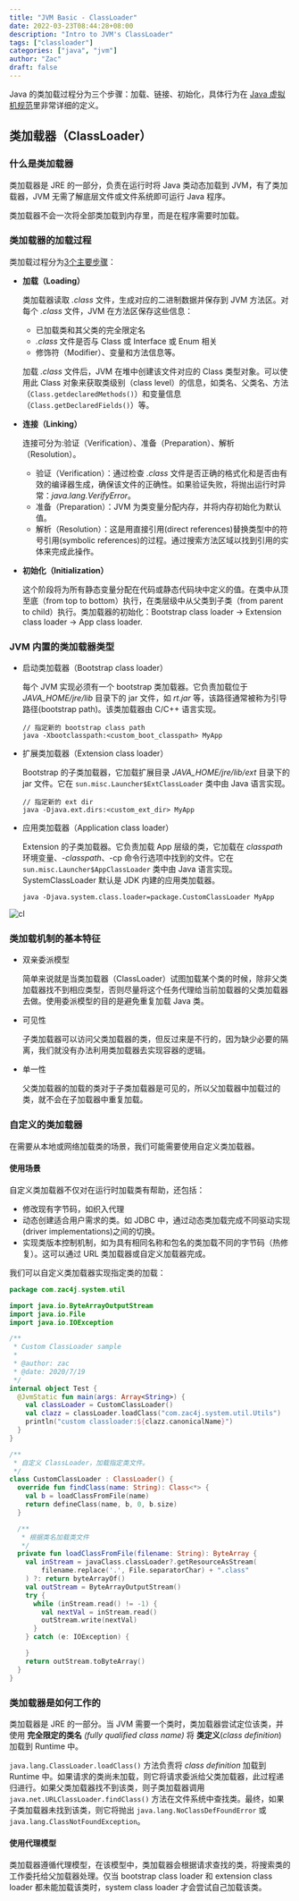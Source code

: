 ```yaml
---
title: "JVM Basic - ClassLoader"
date: 2022-03-23T08:44:28+08:00
description: "Intro to JVM's ClassLoader"
tags: ["classloader"]
categories: ["java", "jvm"]
author: "Zac"
draft: false
---
```


Java 的类加载过程分为三个步骤：加载、链接、初始化，具体行为在 [Java 虚拟机规范][clspec]里非常详细的定义。

<!-- more -->

## 类加载器（ClassLoader）

### 什么是类加载器

类加载器是 JRE 的一部分，负责在运行时将 Java 类动态加载到 JVM，有了类加载器，JVM 无需了解底层文件或文件系统即可运行 Java 程序。

类加载器不会一次将全部类加载到内存里，而是在程序需要时加载。

### 类加载器的加载过程

类加载过程分为[3个主要步骤][lli]：

+ **加载（Loading）**
  
  类加载器读取 *.class* 文件，生成对应的二进制数据并保存到 JVM 方法区。对每个 *.class* 文件，JVM 在方法区保存这些信息：
  
  + 已加载类和其父类的完全限定名
  + *.class* 文件是否与 Class 或 Interface 或 Enum 相关
  + 修饰符（Modifier）、变量和方法信息等。

  加载 *.class* 文件后，JVM 在堆中创建该文件对应的 Class 类型对象。可以使用此 Class 对象来获取类级别（class level）的信息，如类名、父类名、方法（`Class.getdeclaredMethods()`）和变量信息（`Class.getDeclaredFields()`）等。
+ **连接（Linking）**
  
  连接可分为:验证（Verification）、准备（Preparation）、解析（Resolution）。

  + 验证（Verification）：通过检查 *.class* 文件是否正确的格式化和是否由有效的编译器生成，确保该文件的正确性。如果验证失败，将抛出运行时异常：*java.lang.VerifyError*。
  + 准备（Preparation）：JVM 为类变量分配内存，并将内存初始化为默认值。
  + 解析（Resolution）：这是用直接引用(direct references)替换类型中的符号引用(symbolic references)的过程。通过搜索方法区域以找到引用的实体来完成此操作。

+ **初始化（Initialization）**
  
  这个阶段将为所有静态变量分配在代码或静态代码块中定义的值。在类中从顶至底（from top to bottom）执行，在类层级中从父类到子类（from parent to child）执行。类加载器的初始化：Bootstrap class loader -> Extension class loader -> App class loader.

### JVM 内置的类加载器类型

+ 启动类加载器（Bootstrap class loader）
  
  每个 JVM 实现必须有一个 bootstrap 类加载器。它负责加载位于 *JAVA_HOME/jre/lib* 目录下的 jar 文件，如 *rt.jar* 等，该路径通常被称为引导路径(bootstrap path)。该类加载器由 C/C++ 语言实现。

  ``` log
  // 指定新的 bootstrap class path
  java -Xbootclasspath:<custom_boot_classpath> MyApp
  ```

+ 扩展类加载器（Extension class loader）
  
  Bootstrap 的子类加载器，它加载扩展目录 *JAVA_HOME/jre/lib/ext* 目录下的 jar 文件。它在 `sun.misc.Launcher$ExtClassLoader` 类中由 Java 语言实现。

  ``` log
  // 指定新的 ext dir
  java -Djava.ext.dirs:<custom_ext_dir> MyApp
  ```

+ 应用类加载器（Application class loader）
  
  Extension 的子类加载器。它负责加载 App 层级的类，它加载在 *classpath* 环境变量、*-classpath*、-cp 命令行选项中找到的文件。它在 `sun.misc.Launcher$AppClassLoader` 类中由 Java 语言实现。SystemClassLoader 默认是 JDK 内建的应用类加载器。

  ``` log
  java -Djava.system.class.loader=package.CustomClassLoader MyApp
  ```

![cl](/img/classloader.jpeg)

### 类加载机制的基本特征

+ 双亲委派模型

  简单来说就是当类加载器（ClassLoader）试图加载某个类的时候，除非父类加载器找不到相应类型，否则尽量将这个任务代理给当前加载器的父类加载器去做。使用委派模型的目的是避免重复加载 Java 类。

+ 可见性

  子类加载器可以访问父类加载器的类，但反过来是不行的，因为缺少必要的隔离，我们就没有办法利用类加载器去实现容器的逻辑。

+ 单一性

  父类加载器的加载的类对于子类加载器是可见的，所以父加载器中加载过的类，就不会在子加载器中重复加载。

### 自定义的类加载器

在需要从本地或网络加载类的场景，我们可能需要使用自定义类加载器。

#### 使用场景

自定义类加载器不仅对在运行时加载类有帮助，还包括：

+ 修改现有字节码，如织入代理
+ 动态创建适合用户需求的类。如 JDBC 中，通过动态类加载完成不同驱动实现(driver implementations)之间的切换。
+ 实现类版本控制机制，如为具有相同名称和包名的类加载不同的字节码（热修复）。这可以通过 URL 类加载器或自定义加载器完成。

我们可以自定义类加载器实现指定类的加载：

``` kotlin
package com.zac4j.system.util

import java.io.ByteArrayOutputStream
import java.io.File
import java.io.IOException

/**
 * Custom ClassLoader sample
 *
 * @author: zac
 * @date: 2020/7/19
 */
internal object Test {
  @JvmStatic fun main(args: Array<String>) {
    val classLoader = CustomClassLoader()
    val clazz = classLoader.loadClass("com.zac4j.system.util.Utils")
    println("custom classloader:${clazz.canonicalName}")
  }
}

/**
 * 自定义 ClassLoader，加载指定类文件。
 */
class CustomClassLoader : ClassLoader() {
  override fun findClass(name: String): Class<*> {
    val b = loadClassFromFile(name)
    return defineClass(name, b, 0, b.size)
  }

  /**
   * 根据类名加载类文件
   */
  private fun loadClassFromFile(filename: String): ByteArray {
    val inStream = javaClass.classLoader?.getResourceAsStream(
        filename.replace('.', File.separatorChar) + ".class"
    ) ?: return byteArrayOf()
    val outStream = ByteArrayOutputStream()
    try {
      while (inStream.read() != -1) {
        val nextVal = inStream.read()
        outStream.write(nextVal)
      }
    } catch (e: IOException) {

    }
    return outStream.toByteArray()
  }
}
```

### 类加载器是如何工作的

类加载器是 JRE 的一部分。当 JVM 需要一个类时，类加载器尝试定位该类，并使用 **完全限定的类名** *(fully qualified class name)* 将 **类定义**(*class definition*) 加载到 Runtime 中。

`java.lang.ClassLoader.loadClass()` 方法负责将 *class definition* 加载到 Runtime 中。如果请求的类尚未加载，则它将请求委派给父类加载器，此过程递归进行。如果父类加载器找不到该类，则子类加载器调用 `java.net.URLClassLoader.findClass()` 方法在文件系统中查找类。最终，如果子类加载器未找到该类，则它将抛出 `java.lang.NoClassDefFoundError` 或 `java.lang.ClassNotFoundException`。

#### 使用代理模型

类加载器遵循代理模型，在该模型中，类加载器会根据请求查找的类，将搜索类的工作委托给父加载器处理。仅当 bootstrap class loader 和 extension class loader 都未能加载该类时，system class loader 才会尝试自己加载该类。

[clspec]:https://docs.oracle.com/javase/specs/jvms/se8/html/jvms-5.html
[lli]:https://docs.oracle.com/javase/specs/jvms/se6/html/ConstantPool.doc.html#67960
